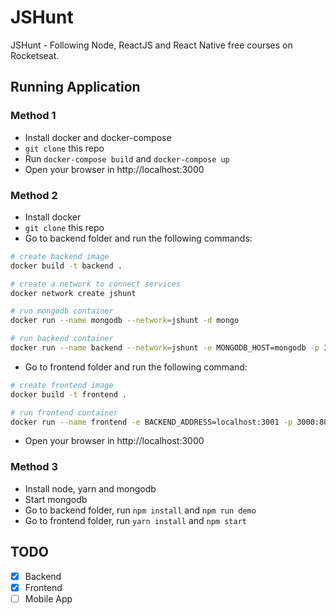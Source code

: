 # JSHunt
JSHunt - Following Node, ReactJS and React Native free courses on Rocketseat. 

## Running Application
### Method 1
- Install docker and docker-compose
- `git clone` this repo
- Run `docker-compose build` and `docker-compose up`
- Open your browser in http://localhost:3000

### Method 2
- Install docker
- `git clone` this repo
- Go to backend folder and run the following commands:
```sh
# create backend image
docker build -t backend .

# create a network to connect services
docker network create jshunt

# run mongodb container
docker run --name mongodb --network=jshunt -d mongo

# run backend container
docker run --name backend --network=jshunt -e MONGODB_HOST=mongodb -p 3001:3001 -d backend
```
- Go to frontend folder and run the following command:
```sh
# create frontend image
docker build -t frontend .

# run frontend container
docker run --name frontend -e BACKEND_ADDRESS=localhost:3001 -p 3000:80 -d frontend
```
- Open your browser in http://localhost:3000 

### Method 3
- Install node, yarn and mongodb
- Start mongodb
- Go to backend folder, run `npm install` and `npm run demo`
- Go to frontend folder, run `yarn install` and `npm start`

## TODO
- [x] Backend
- [x] Frontend
- [ ] Mobile App